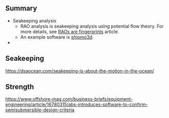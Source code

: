 
## Summary

- Seakeeping analysis
  - RAO analysis is seakeeping analysis using potential flow theory. For more details, see [RAOs are fingerprints](https://dsaocean.com/fingerprints-everywhere-RAO/) article.
  - An example software is [shipmo3d](https://dsaocean.com/shipmo3d/overview/).
-

## Seakeeping

<https://dsaocean.com/seakeeping-is-about-the-motion-in-the-ocean/>

## Strength

https://www.offshore-mag.com/business-briefs/equipment-engineering/article/16780315/abs-introduces-software-to-confirm-semisubmersible-design-criteria


